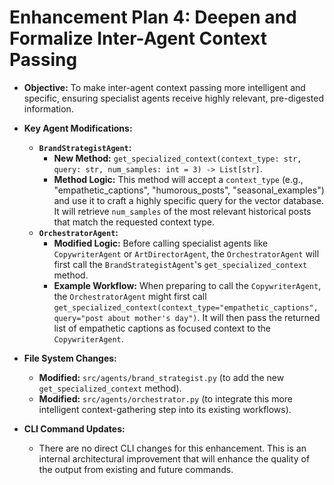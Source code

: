 # Enhancement Plan 4: Deepen and Formalize Inter-Agent Context Passing

*   **Objective:** To make inter-agent context passing more intelligent and specific, ensuring specialist agents receive highly relevant, pre-digested information.

*   **Key Agent Modifications:**
    *   **`BrandStrategistAgent`:**
        *   **New Method:** `get_specialized_context(context_type: str, query: str, num_samples: int = 3) -> List[str]`.
        *   **Method Logic:** This method will accept a `context_type` (e.g., "empathetic_captions", "humorous_posts", "seasonal_examples") and use it to craft a highly specific query for the vector database. It will retrieve `num_samples` of the most relevant historical posts that match the requested context type.
    *   **`OrchestratorAgent`:**
        *   **Modified Logic:** Before calling specialist agents like `CopywriterAgent` or `ArtDirectorAgent`, the `OrchestratorAgent` will first call the `BrandStrategistAgent`'s `get_specialized_context` method.
        *   **Example Workflow:** When preparing to call the `CopywriterAgent`, the `OrchestratorAgent` might first call `get_specialized_context(context_type="empathetic_captions", query="post about mother's day")`. It will then pass the returned list of empathetic captions as focused context to the `CopywriterAgent`.

*   **File System Changes:**
    *   **Modified:** `src/agents/brand_strategist.py` (to add the new `get_specialized_context` method).
    *   **Modified:** `src/agents/orchestrator.py` (to integrate this more intelligent context-gathering step into its existing workflows).

*   **CLI Command Updates:**
    *   There are no direct CLI changes for this enhancement. This is an internal architectural improvement that will enhance the quality of the output from existing and future commands.
